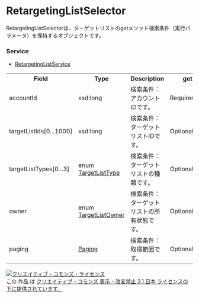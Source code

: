 # RetargetingListSelector
RetargetingListSelectorは、ターゲットリストのgetメソッド検索条件（実行パラメータ）を保持するオブジェクトです。

### Service
+ [RetargetingListService](../services/RetargetingListService.md)

<table>
 <tr>
  <th>Field</th>
  <th>Type</th>
  <th>Description</th>
  <th>get</th>
 </tr>
 <tr>
  <td>accountId</td>
  <td>xsd:long</td>
  <td>検索条件：アカウントIDです。</td>
  <td>Requirement</td>
 </tr>
 <tr>
  <td>targetListIds[0...1000]</td>
  <td>xsd:long</td>
  <td>検索条件：ターゲットリストIDです。</td>
  <td>Optional</td>
 </tr>
 <tr>
  <td>targetListTypes[0...3]</td>
  <td>enum <a href="./TargetListType.md">TargetListType</a></td>
  <td>検索条件：ターゲットリストの種類です。</td>
  <td>Optional</td>
 </tr>
 <tr>
  <td>owner</td>
  <td>enum <a href="./TargetListOwner.md">TargetListOwner</a></td>
  <td>検索条件：ターゲットリストの所有状態です。</td>
  <td>Optional</td>
 </tr>
 <tr>
  <td>paging</td>
  <td><a href="./Paging.md">Paging</a></td>
  <td>検索条件：取得範囲です。</td>
  <td>Optional</td>
 </tr>
</table>

<a rel="license" href="http://creativecommons.org/licenses/by-nd/2.1/jp/"><img alt="クリエイティブ・コモンズ・ライセンス" style="border-width:0" src="https://i.creativecommons.org/l/by-nd/2.1/jp/88x31.png" /></a><br />この 作品 は <a rel="license" href="http://creativecommons.org/licenses/by-nd/2.1/jp/">クリエイティブ・コモンズ 表示 - 改変禁止 2.1 日本 ライセンスの下に提供されています。</a>
